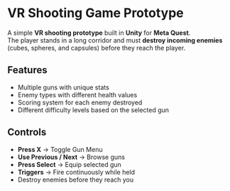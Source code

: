 # VR Shooting Game Prototype

A simple **VR shooting prototype** built in **Unity** for **Meta Quest**.  
The player stands in a long corridor and must **destroy incoming enemies** (cubes, spheres, and capsules) before they reach the player.  

## Features
- Multiple guns with unique stats  
- Enemy types with different health values  
- Scoring system for each enemy destroyed
- Different difficulty levels based on the selected gun  

## Controls
- **Press X** → Toggle Gun Menu  
- **Use Previous / Next** → Browse guns  
- **Press Select** → Equip selected gun  
- **Triggers** → Fire continuously while held  
- Destroy enemies before they reach you  


